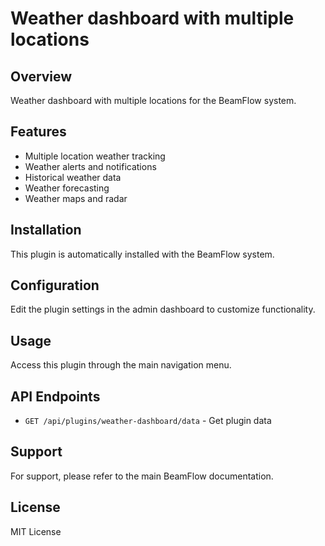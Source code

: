 # Weather dashboard with multiple locations

## Overview

Weather dashboard with multiple locations for the BeamFlow system.

## Features

- Multiple location weather tracking
- Weather alerts and notifications
- Historical weather data
- Weather forecasting
- Weather maps and radar

## Installation

This plugin is automatically installed with the BeamFlow system.

## Configuration

Edit the plugin settings in the admin dashboard to customize functionality.

## Usage

Access this plugin through the main navigation menu.

## API Endpoints

- `GET /api/plugins/weather-dashboard/data` - Get plugin data

## Support

For support, please refer to the main BeamFlow documentation.

## License

MIT License
